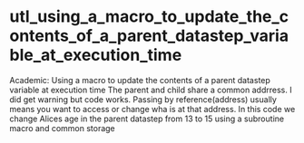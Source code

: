 # utl_using_a_macro_to_update_the_contents_of_a_parent_datastep_variable_at_execution_time
Academic: Using a macro to update the contents of a parent datastep variable at execution time  The parent and child share a common addrress. I did get warning but code works. Passing by reference(address) usually means you want to access or change wha is at that address.  In this code we change Alices age in the parent datastep from 13 to 15 using a subroutine macro and    common storage

